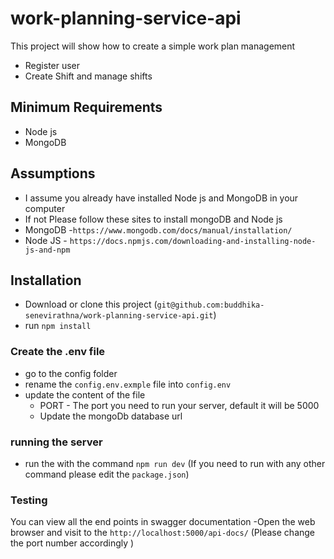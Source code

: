 # work-planning-service-api
 This project will show how to create a simple work plan management <br />
  - Register user <br />
  - Create Shift and manage shifts <br />

## Minimum Requirements
 - Node js
 - MongoDB

## Assumptions
 - I assume you already have installed Node js and MongoDB in your computer
 - If not Please follow these sites to install mongoDB and Node js
 - MongoDB -`https://www.mongodb.com/docs/manual/installation/`
 - Node JS - `https://docs.npmjs.com/downloading-and-installing-node-js-and-npm`

## Installation
- Download or clone this project (`git@github.com:buddhika-senevirathna/work-planning-service-api.git`)
- run `npm install`

### Create the .env file
- go to the config folder
- rename the `config.env.exmple` file into `config.env`
- update the content of the file
  - PORT - The port you need to run your server, default it will be 5000
  - Update the mongoDb database url

### running the server
- run the with the command `npm run dev`
(If you need to run with any other command please edit the `package.json`)

### Testing
 You can view all the end points in swagger documentation
 -Open the web browser and visit to the `http://localhost:5000/api-docs/`
 (Please change the port number accordingly  )